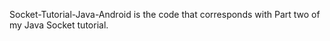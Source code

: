 Socket-Tutorial-Java-Android is the code that corresponds with Part two of my Java Socket tutorial.
